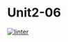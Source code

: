 # Unit2-06
[![linter](https://github.com/Abdullah-Al-Rashid/Unit2-06/workflows/linter/badge.svg)](https://github.com/marketplace/actions/super-linter)     
